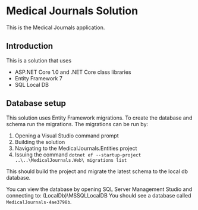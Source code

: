 # Medical Journals Solution
This is the Medical Journals application.

## Introduction
This is a solution that uses

* ASP.NET Core 1.0 and .NET Core class libraries
* Entity Framework 7
* SQL Local DB


## Database setup
This solution uses Entity Framework migrations.  To create the database and schema run the migrations.  The migrations can be run by:

1. Opening a Visual Studio command prompt
2. Building the solution
3. Navigating to the MedicalJournals.Entities project
4. Issuing the command `dotnet ef --startup-project ..\..\MedicalJournals.Web\ migrations list`

This should build the project and migrate the latest schema to the local db database.

You can view the database by opening SQL Server Management Studio and connecting to: (LocalDb)\MSSQLLocalDB
You should see a database called `MedicalJournals-4ae3798b`.
